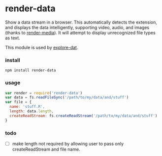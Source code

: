 # render-data

Show a data stream in a browser. This automatically detects the extension, and displays the data intelligently, supporting video, audio, and images (thanks to [render-media](http://npmjs.com/package/render-media)). It will attempt to display unrecognized file types as text.

This module is used by [explore-dat](http://github.com/karissa/explore-dat).

### install

```
npm install render-data
```

### usage

```js
var render = require('render-data')
var data = fs.readFileSync('/path/to/my/data/and/stuff')
var file = {
  name: 'stuff.R',
  length: data.length,
  createReadStream: fs.createReadStream('/path/to/my/data/and/stuff')
}
```

### todo

- [ ] make length not required by allowing user to pass only createReadStream and file name.
